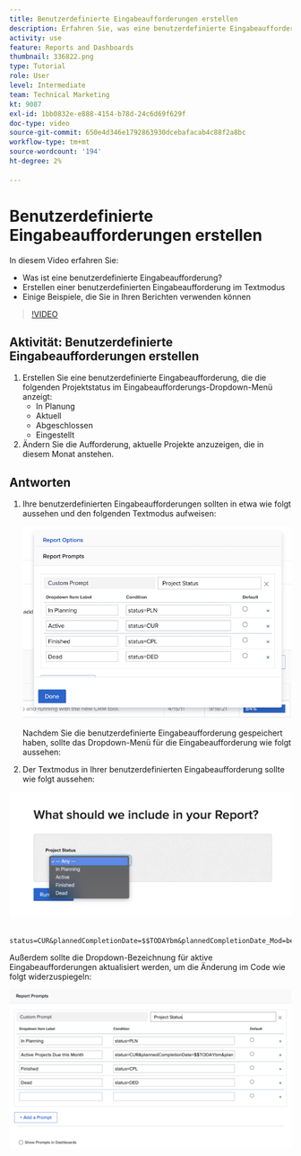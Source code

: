 ```yaml
---
title: Benutzerdefinierte Eingabeaufforderungen erstellen
description: Erfahren Sie, was eine benutzerdefinierte Eingabeaufforderung ist, wie Sie eine benutzerdefinierte Eingabeaufforderung im Textmodus erstellen, und einige Beispiele, die Sie für die Berichterstellung in Workfront verwenden können.
activity: use
feature: Reports and Dashboards
thumbnail: 336822.png
type: Tutorial
role: User
level: Intermediate
team: Technical Marketing
kt: 9087
exl-id: 1bb0832e-e888-4154-b78d-24c6d69f629f
doc-type: video
source-git-commit: 650e4d346e1792863930dcebafacab4c88f2a8bc
workflow-type: tm+mt
source-wordcount: '194'
ht-degree: 2%

---
```


# Benutzerdefinierte Eingabeaufforderungen erstellen

In diesem Video erfahren Sie:

* Was ist eine benutzerdefinierte Eingabeaufforderung?
* Erstellen einer benutzerdefinierten Eingabeaufforderung im Textmodus
* Einige Beispiele, die Sie in Ihren Berichten verwenden können

>[!VIDEO](https://video.tv.adobe.com/v/336822/?quality=12&learn=on)

## Aktivität: Benutzerdefinierte Eingabeaufforderungen erstellen

1. Erstellen Sie eine benutzerdefinierte Eingabeaufforderung, die die folgenden Projektstatus im Eingabeaufforderungs-Dropdown-Menü anzeigt:
   * In Planung
   * Aktuell
   * Abgeschlossen
   * Eingestellt
1. Ändern Sie die Aufforderung, aktuelle Projekte anzuzeigen, die in diesem Monat anstehen.

## Antworten

1. Ihre benutzerdefinierten Eingabeaufforderungen sollten in etwa wie folgt aussehen und den folgenden Textmodus aufweisen:

   ![Ein Bild des Bildschirms zum Erstellen eines neuen Filters im Textmodus](assets/cp-01.png)

   Nachdem Sie die benutzerdefinierte Eingabeaufforderung gespeichert haben, sollte das Dropdown-Menü für die Eingabeaufforderung wie folgt aussehen:

1. Der Textmodus in Ihrer benutzerdefinierten Eingabeaufforderung sollte wie folgt aussehen:

![Ein Bild des Bildschirms zum Erstellen eines neuen Filters im Textmodus](assets/cp-02.png)

```
   status=CUR&plannedCompletionDate=$$TODAYbm&plannedCompletionDate_Mod=between&plannedCompletionDate_Range=$$TODAYem 
```

Außerdem sollte die Dropdown-Bezeichnung für aktive Eingabeaufforderungen aktualisiert werden, um die Änderung im Code wie folgt widerzuspiegeln:

![Ein Bild des Bildschirms zum Erstellen eines neuen Filters im Textmodus](assets/cp-02a.png)
